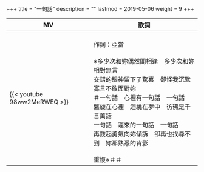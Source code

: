 +++
title = "一句話"
description = ""
lastmod = 2019-05-06
weight = 9
+++

MV  | 歌詞  
--------------|-------
{{< youtube 98ww2MeRWEQ >}}|<br/>作詞：亞當<br/><br/>※多少次和妳偶然間相逢　多少次和妳相對無言<br/>交錯的眼神留下了驚喜　卻怪我沉默寡言不敢面對妳<br/>＃一句話　心裡有一句話　一句話<br/>盤旋在心裡　迴繞在夢中　彷彿是千言萬語<br/>一句話　遲來的一句話　一句話<br/>再鼓起勇氣向妳傾訴　卻再也找尋不到　妳那熟悉的背影<br/><br/>重複※＃＃